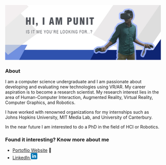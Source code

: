 <img src="https://github.com/pkunjam/pkunjam/blob/master/punit.jpg" width="800" />

### About

I am a computer science undergraduate and I am passionate about developing and evaluating new technologies using VR/AR. My career aspiration is to become a research scientist. My research interest lies in the area of Human-Computer Interaction, Augmented Reality, Virtual Reality, Computer Graphics, and Robotics.

I have worked with renowned organizations for my internships such as Johns Hopkins University, MIT Media Lab, and University of Canterbury.

In the near future I am interested to do a PhD in the field of HCI or Robotics.

### Found it interesting? Know more about me

* [Portoflio Website](https://pkunjam.github.io/) 💼
* <a href="https://www.linkedin.com/in/pkunjam/">
  LinkedIn <img width="21px" src="https://raw.githubusercontent.com/edent/SuperTinyIcons/099dc12b59179d07d534069bc8551718f786d91a/images/svg/linkedin.svg" /> 
  </a> 
